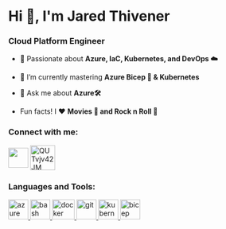 <h1 align="left">Hi 👋, I'm Jared Thivener</h1>
<h3 align="left">Cloud Platform Engineer</h3>

- 🔭 Passionate about **Azure, IaC, Kubernetes, and DevOps ☁️**

- 🌱 I’m currently mastering **Azure Bicep 💪 & Kubernetes**

- 💬 Ask me about **Azure🛠️**

- Fun facts! I :heart: **Movies :movie_camera: and Rock n Roll :guitar:**

<h3 align="left">Connect with me:</h3>
<p align="left">
<a href="https://www.linkedin.com/in/jared-t-81b764b2/" target="blank"><img align="center" src="https://upload.wikimedia.org/wikipedia/commons/thumb/c/ca/LinkedIn_logo_initials.png/640px-LinkedIn_logo_initials.png" height="40" width="40" /></a>
<a href="https://discordapp.com/users/951998226381295687" target="blank"><img align="center" src="https://brandlogos.net/wp-content/uploads/2018/10/discord-logo-1.png" alt="QUTvjv42JM" height="50" width="50" /></a>
</p>

<h3 align="left">Languages and Tools:</h3>
<p align="left"> <a href="https://azure.microsoft.com/en-in/" target="_blank" rel="noreferrer"> <img src="https://swimburger.net/media/fbqnp2ie/azure.svg" alt="azure" width="40" height="40"/> </a> <a href="https://azure.microsoft.com/en-us/products/devops" target="_blank" rel="noreferrer"> <img src="https://seeklogo.com/images/A/azure-pipelines-logo-346236509F-seeklogo.com.png" alt="bash" width="40" height="40"/> </a> <a href="https://www.docker.com/" target="_blank" rel="noreferrer"> <img src="[https://www.docker.com/wp-content/uploads/2022/03/Moby-logo.png]" alt="docker" width="45" height="40"/> </a> <a href="https://git-scm.com/" target="_blank" rel="noreferrer"> <img src="https://www.vectorlogo.zone/logos/git-scm/git-scm-icon.svg" alt="git" width="40" height="40"/> </a> <a href="https://kubernetes.io" target="_blank" rel="noreferrer"> <img src="https://www.vectorlogo.zone/logos/kubernetes/kubernetes-icon.svg" alt="kubernetes" width="40" height="40"/> </a> <a href="https://learn.microsoft.com/en-us/azure/azure-resource-manager/bicep/overview?tabs=bicep" target="_blank" rel="noreferrer"> <img src="https://techcommunity.microsoft.com/t5/image/serverpage/image-id/315802i5C150BC2DBC85D67" alt="bicep" width="40" height="40"/> </a> </p>

